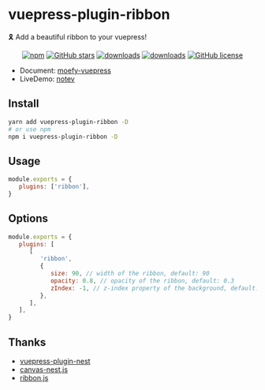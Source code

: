 # vuepress-plugin-ribbon <GitHubLink repo="moefyit/vuepress-plugin-ribbon"/>

:reminder_ribbon: Add a beautiful ribbon to your vuepress!

<p align="center">
   <a href="https://www.npmjs.com/package/vuepress-plugin-ribbon" target="_blank"><img alt="npm" src="https://img.shields.io/npm/v/vuepress-plugin-ribbon.svg"></a>
   <a href="https://github.com/moefyit/vuepress-plugin-ribbon/stargazers" target="_blank"><img alt="GitHub stars" src="https://img.shields.io/github/stars/moefyit/vuepress-plugin-ribbon"></a>
   <a href="https://www.npmjs.com/package/vuepress-plugin-ribbon" target="_blank"><img alt="downloads" src="https://img.shields.io/npm/dt/vuepress-plugin-ribbon.svg"></a>
   <a href="https://www.npmjs.com/package/vuepress-plugin-ribbon" target="_blank"><img alt="downloads" src="https://img.shields.io/npm/dm/vuepress-plugin-ribbon.svg"></a>
   <a href="https://github.com/moefyit/vuepress-plugin-ribbon/blob/master/LICENSE" target="_blank"><img alt="GitHub license" src="https://img.shields.io/github/license/moefyit/vuepress-plugin-ribbon"></a>
</p>

-  Document: [moefy-vuepress](https://moefyit.github.io/moefy-vuepress/)
-  LiveDemo: [notev](https://nyakku.moe/)

## Install

```bash
yarn add vuepress-plugin-ribbon -D
# or use npm
npm i vuepress-plugin-ribbon -D
```

## Usage

```javascript
module.exports = {
   plugins: ['ribbon'],
}
```

## Options

```js
module.exports = {
   plugins: [
      [
         'ribbon',
         {
            size: 90, // width of the ribbon, default: 90
            opacity: 0.8, // opacity of the ribbon, default: 0.3
            zIndex: -1, // z-index property of the background, default: -1
         },
      ],
   ],
}
```

## Thanks

-  [vuepress-plugin-nest](https://github.com/vxhly/vuepress-plugin-nest)
-  [canvas-nest.js](https://github.com/hustcc/canvas-nest.js)
-  [ribbon.js](https://github.com/hustcc/ribbon.js)
